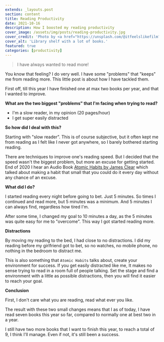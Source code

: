 ```yaml
---
extends: _layouts.post
section: content
title: Reading Productivity
date: 2021-10-16
description: How I boosted my reading productivity
cover_image: /assets/img/posts/reading-productivity.jpg
cover_credit: 'Photo by <a href="https://unsplash.com/@itfeelslikefilm?utm_source=unsplash&utm_medium=referral&utm_content=creditCopyText">Janko Ferlič</a> on <a href="https://unsplash.com/s/photos/book?utm_source=unsplash&utm_medium=referral&utm_content=creditCopyText">Unsplash</a>'
cover_alt: 'Library shelf with a lot of books.'
featured: true
categories: [productivity]
---
```


> I have always wanted to read more!

You know that feeling? I do very well. I have some "problems" that "keeps" me from reading more. This little post is about how I have tackled them.

First off, till this year I have finished one at max two books per year, and that I wanted to improve.

**What are the two biggest "problems" that I'm facing when trying to read?**

* I'm a slow reader, in my opinion (20 pages/hour)
* I get super easily distracted

**So how did I deal with this?**

Starting with "slow reader". This is of course subjective, but it often kept me from reading as I felt like I never got anywhere,
so I barely bothered starting reading.

There are techniques to improve one's reading speed. But I decided that the speed wasn't the biggest problem, but more an excuse for getting started.
End of 2020 I hear an Audio Book [Atomic Habits by James Clear](https://jamesclear.com/atomic-habits) which talked about
making a habit that small that you could do it every day without any chance of an excuse.

**What did I do?**

I started reading every night before going to bet. Just 5 minutes. So times I continued and read more, but 5 minutes was a minimum.
And 5 minutes I can always find, regardless how tired I'm.

After some time, I changed my goal to 10 minutes a day, as the 5 minutes was quite easy for me to "overcome".
This way I got started reading more.

**Distractions**

By moving my reading to the bed, I had close to no distractions. I did my reading before my girlfriend got to bet,
so no watches, no mobile phone, no nothing in the bedroom to distract me.

This is also something that `Atomic Habits` talks about, create your environment for success. If you get easily distracted like me,
It makes no sense trying to read in a room full of people talking. Set the stage and find a environment with a little as possible
distractions, then you will find it easier to reach your goal.

**Conclusion**

First, I don't care what you are reading, read what ever you like.

The result with these two small changes means that I as of today, I have read seven books this year so far, compared to normally one at best two
in a year.

I still have two more books that I want to finish this year, to reach a total of 9, I think I'll manage.
Even if not, it's still been a success.






